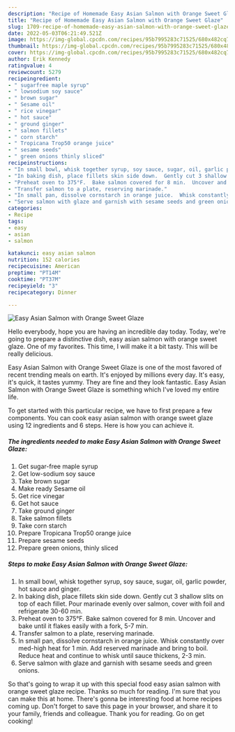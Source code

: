 ```yaml
---
description: "Recipe of Homemade Easy Asian Salmon with Orange Sweet Glaze"
title: "Recipe of Homemade Easy Asian Salmon with Orange Sweet Glaze"
slug: 1709-recipe-of-homemade-easy-asian-salmon-with-orange-sweet-glaze
date: 2022-05-03T06:21:49.521Z
image: https://img-global.cpcdn.com/recipes/95b7995283c71525/680x482cq70/easy-asian-salmon-with-orange-sweet-glaze-recipe-main-photo.jpg
thumbnail: https://img-global.cpcdn.com/recipes/95b7995283c71525/680x482cq70/easy-asian-salmon-with-orange-sweet-glaze-recipe-main-photo.jpg
cover: https://img-global.cpcdn.com/recipes/95b7995283c71525/680x482cq70/easy-asian-salmon-with-orange-sweet-glaze-recipe-main-photo.jpg
author: Erik Kennedy
ratingvalue: 4
reviewcount: 5279
recipeingredient:
- " sugarfree maple syrup"
- " lowsodium soy sauce"
- " brown sugar"
- " Sesame oil"
- " rice vinegar"
- " hot sauce"
- " ground ginger"
- " salmon fillets"
- " corn starch"
- " Tropicana Trop50 orange juice"
- " sesame seeds"
- " green onions thinly sliced"
recipeinstructions:
- "In small bowl, whisk together syrup, soy sauce, sugar, oil, garlic powder, hot sauce and ginger."
- "In baking dish, place fillets skin side down.  Gently cut 3 shallow slits on top of each fillet.  Pour marinade evenly over salmon, cover with foil and refrigerate 30-60 min."
- "Preheat oven to 375°F.  Bake salmon covered for 8 min.  Uncover and bake until it flakes easily with a fork, 5-7 min."
- "Transfer salmon to a plate, reserving marinade."
- "In small pan, dissolve cornstarch in orange juice.  Whisk constantly over med-high heat for 1 min.  Add reserved marinade and bring to boil.  Reduce heat and continue to whisk until sauce thickens, 2-3 min."
- "Serve salmon with glaze and garnish with sesame seeds and green onions."
categories:
- Recipe
tags:
- easy
- asian
- salmon

katakunci: easy asian salmon 
nutrition: 152 calories
recipecuisine: American
preptime: "PT14M"
cooktime: "PT37M"
recipeyield: "3"
recipecategory: Dinner

---
```



![Easy Asian Salmon with Orange Sweet Glaze](https://img-global.cpcdn.com/recipes/95b7995283c71525/680x482cq70/easy-asian-salmon-with-orange-sweet-glaze-recipe-main-photo.jpg)

Hello everybody, hope you are having an incredible day today. Today, we're going to prepare a distinctive dish, easy asian salmon with orange sweet glaze. One of my favorites. This time, I will make it a bit tasty. This will be really delicious.



Easy Asian Salmon with Orange Sweet Glaze is one of the most favored of recent trending meals on earth. It's enjoyed by millions every day. It's easy, it's quick, it tastes yummy. They are fine and they look fantastic. Easy Asian Salmon with Orange Sweet Glaze is something which I've loved my entire life.


To get started with this particular recipe, we have to first prepare a few components. You can cook easy asian salmon with orange sweet glaze using 12 ingredients and 6 steps. Here is how you can achieve it.

<!--inarticleads1-->

##### The ingredients needed to make Easy Asian Salmon with Orange Sweet Glaze:

1. Get  sugar-free maple syrup
1. Get  low-sodium soy sauce
1. Take  brown sugar
1. Make ready  Sesame oil
1. Get  rice vinegar
1. Get  hot sauce
1. Take  ground ginger
1. Take  salmon fillets
1. Take  corn starch
1. Prepare  Tropicana Trop50 orange juice
1. Prepare  sesame seeds
1. Prepare  green onions, thinly sliced




<!--inarticleads2-->

##### Steps to make Easy Asian Salmon with Orange Sweet Glaze:

1. In small bowl, whisk together syrup, soy sauce, sugar, oil, garlic powder, hot sauce and ginger.
1. In baking dish, place fillets skin side down.  Gently cut 3 shallow slits on top of each fillet.  Pour marinade evenly over salmon, cover with foil and refrigerate 30-60 min.
1. Preheat oven to 375°F.  Bake salmon covered for 8 min.  Uncover and bake until it flakes easily with a fork, 5-7 min.
1. Transfer salmon to a plate, reserving marinade.
1. In small pan, dissolve cornstarch in orange juice.  Whisk constantly over med-high heat for 1 min.  Add reserved marinade and bring to boil.  Reduce heat and continue to whisk until sauce thickens, 2-3 min.
1. Serve salmon with glaze and garnish with sesame seeds and green onions.




So that's going to wrap it up with this special food easy asian salmon with orange sweet glaze recipe. Thanks so much for reading. I'm sure that you can make this at home. There's gonna be interesting food at home recipes coming up. Don't forget to save this page in your browser, and share it to your family, friends and colleague. Thank you for reading. Go on get cooking!
